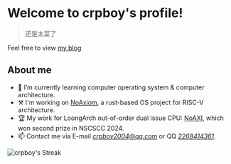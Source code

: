 # Welcome to crpboy's profile!

> 还是太菜了

Feel free to view [my blog](https://crpboy.github.io)

## About me
- 🌱 I’m currently learning computer operating system & computer architecture.
- ⚒️ I'm working on [NoAxiom](https://github.com/NoAxiom), a rust-based OS project for RISC-V architecture.
- 🏆 My work for LoongArch out-of-order dual issue CPU: [NoAXI](https://github.com/NoAXI/NoAXI-LoongArch-CPU), which won second prize in NSCSCC 2024.
- 📫 Contact me via E-mail *crpboy2004@qq.com* or QQ *[2268414361](https://d.4rxb.com/s/0mnrlj)*.

![crpboy's Streak](https://github-readme-streak-stats.herokuapp.com/?user=crpboy&theme=vue-dark&hide_border=true)
